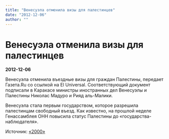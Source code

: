 ```yaml
---
title: "Венесуэла отменила визы для палестинцев"
date: "2012-12-06"
author: ""
---
```


# Венесуэла отменила визы для палестинцев

**2012-12-06** 

Венесуэла отменила въездные визы для граждан Палестины, передает Газета.Ru со ссылкой на El Universal. Соответствующий документ подписали в Каракасе министры иностранных дел Венесуэлы и Палестины Николас Мадуро и Рияд аль-Малики.

Венесуэла стала первым государством, которое разрешила палестинцам свободный въезд. Как известно, на прошлой неделе Генассамблея ОНН повысила статус Палестины до «государства-наблюдателя».

Источник: [«2000»](http://news2000.com.ua/news/sobytija/v-mire/218821)
